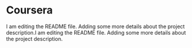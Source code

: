 # Coursera
I am editing the README file. Adding some more details about the project description.I am editing the README file. Adding some more details about the project description.
